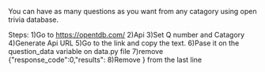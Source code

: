 You can have as many questions as you want from any catagory using open trivia database.

Steps: 
1)Go to https://opentdb.com/
2)Api
3)Set Q number and Catagory
4)Generate Api URL
5)Go to the link and copy the text.
6)Pase it on the question_data variable on data.py file
7)remove {"response_code":0,"results":
8)Remove } from the last line
           
